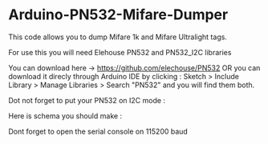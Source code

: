 # Arduino-PN532-Mifare-Dumper
This code allows you to dump Mifare 1k and Mifare Ultralight tags.


For use this you will need Elehouse PN532 and PN532_I2C libraries 

You can download here -> https://github.com/elechouse/PN532
OR you can download it direcly through Arduino IDE by clicking : Sketch > Include Library > Manage Libraries > Search "PN532" and you will find them both.

Dot not forget to put your PN532 on I2C mode :


Here is schema you should make :


Dont forget to open the serial console on 115200 baud
